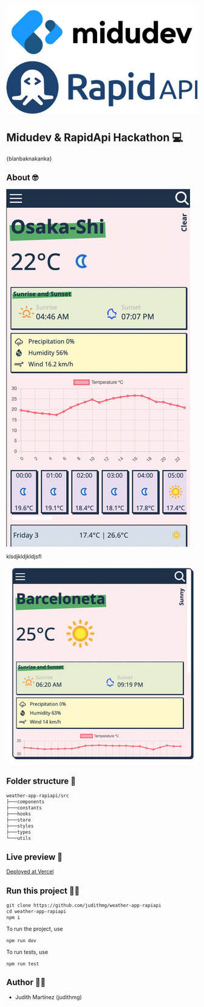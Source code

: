 <img src="https://github.com/judithmg/weather-app-rapiapi/blob/main/public/logo.png?raw=true"/>
<img src="https://github.com/judithmg/weather-app-rapiapi/blob/main/public/rapid-api.png?raw=true"/>


# Midudev & RapidApi Hackathon 💻

{blanbaknakanka}

## About 🤓

<img src="https://github.com/judithmg/weather-app-rapiapi/blob/main/public/mobb.png?raw=true"/>

klsdjkldjkldjsfl

<img src="https://github.com/judithmg/weather-app-rapiapi/blob/main/public/deskt.png?raw=true"/>




## Folder structure 📁
```
weather-app-rapiapi/src
├───components  
├───constants
├───hooks
├───store
├───styles
├───types
└───utils
```
## Live preview 📳

[Deployed at Vercel](https://nuwe-summer1.netlify.app)


## Run this project 🏃‍♀️

```
git clone https://github.com/judithmg/weather-app-rapiapi
cd weather-app-rapiapi
npm i 
```

To run the project, use
```
npm run dev
```

To run tests, use
```
npm run test
```

## Author 👩‍💻

- Judith Martínez (judithmg)
